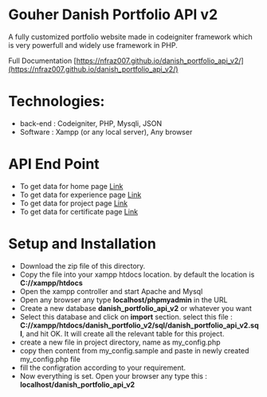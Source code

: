 # Gouher Danish Portfolio API v2
A fully customized portfolio website made in codeigniter framework which is very powerfull and widely use framework in PHP. 

Full Documentation [https://nfraz007.github.io/danish_portfolio_api_v2/](https://nfraz007.github.io/danish_portfolio_api_v2/)


# Technologies: 
* back-end : Codeigniter, PHP, Mysqli, JSON
* Software : Xampp (or any local server), Any browser

# API End Point
* To get data for home page [Link](http://nazishfraz.co.nf/danish_portfolio_api_v2/)
* To get data for experience page [Link](http://nazishfraz.co.nf/danish_portfolio_api_v2/experience)
* To get data for project page [Link](http://nazishfraz.co.nf/danish_portfolio_api_v2/projects)
* To get data for certificate page [Link](http://nazishfraz.co.nf/danish_portfolio_api_v2/certifications)


# Setup and Installation
* Download the zip file of this directory.
* Copy the file into your xampp htdocs location. by default the location is **C://xampp/htdocs**
* Open the xampp controller and start Apache and Mysql
* Open any browser any type **localhost/phpmyadmin** in the URL
* Create a new database **danish_portfolio_api_v2** or whatever you want
* Select this database and click on **import** section. select this file : **C://xampp/htdocs/danish_portfolio_v2/sql/danish_portfolio_api_v2.sql**, and hit OK. It will create all the relevant table for this project.
* create a new file in project directory, name as my_config.php
* copy then content from my_config.sample and paste in newly created my_config.php file
* fill the configration according to your requirement.
* Now everything is set. Open your browser any type this : **localhost/danish_portfolio_api_v2**

